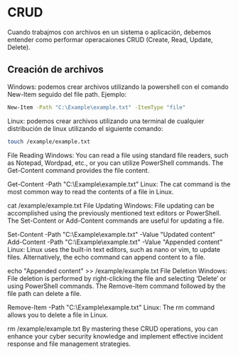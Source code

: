 # CRUD

Cuando trabajmos con archivos en un sistema o aplicación, debemos entender como performar operacaiones CRUD (Create, Read, Update, Delete).

## Creación de archivos

Windows: podemos crear archivos utilizando la powershell con el comando New-Item seguido del file path. Ejemplo:

```bash
New-Item -Path "C:\Example\example.txt" -ItemType "file"
```

Linux: podemos crear archivos utilizando una terminal de cualquier distribución de linux utilizando el siguiente comando:

```bash
touch /example/example.txt
```

File Reading
Windows: You can read a file using standard file readers, such as Notepad, Wordpad, etc., or you can utilize PowerShell commands. The Get-Content command provides the file content.

Get-Content -Path "C:\Example\example.txt"
Linux: The cat command is the most common way to read the contents of a file in Linux.

cat /example/example.txt
File Updating
Windows: File updating can be accomplished using the previously mentioned text editors or PowerShell. The Set-Content or Add-Content commands are useful for updating a file.

Set-Content -Path "C:\Example\example.txt" -Value "Updated content"
Add-Content -Path "C:\Example\example.txt" -Value "Appended content"
Linux: Linux uses the built-in text editors, such as nano or vim, to update files. Alternatively, the echo command can append content to a file.

echo "Appended content" >> /example/example.txt
File Deletion
Windows: File deletion is performed by right-clicking the file and selecting ‘Delete’ or using PowerShell commands. The Remove-Item command followed by the file path can delete a file.

Remove-Item -Path "C:\Example\example.txt"
Linux: The rm command allows you to delete a file in Linux.

rm /example/example.txt
By mastering these CRUD operations, you can enhance your cyber security knowledge and implement effective incident response and file management strategies.